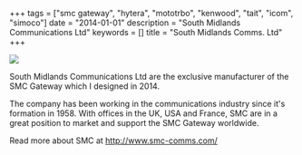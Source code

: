 +++
tags = ["smc gateway", "hytera", "mototrbo", "kenwood", "tait", "icom", "simoco"]
date = "2014-01-01"
description = "South Midlands Communications Ltd"
keywords = []
title = "South Midlands Comms. Ltd"
+++

![](/img/smc-comms-logo.png)

South Midlands Communications Ltd
are the exclusive manufacturer of the SMC Gateway which I designed in 2014.

The company has been working in the communications industry since it's formation in 1958. With offices in the UK, USA
and France, SMC are in a great position to market and support the SMC Gateway worldwide.


Read more about SMC at http://www.smc-comms.com/

